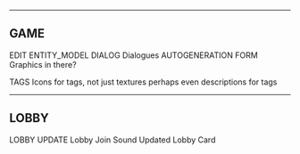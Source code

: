 ---------------------------------------------------------------------------------------------------- 
GAME
---------------------------------------------------------------------------------------------------- 

EDIT ENTITY_MODEL DIALOG
  Dialogues
  AUTOGENERATION FORM
  Graphics in there?

TAGS
  Icons for tags, not just textures
  perhaps even descriptions for tags

---------------------------------------------------------------------------------------------------- 
LOBBY
---------------------------------------------------------------------------------------------------- 

LOBBY UPDATE
  Lobby Join Sound
  Updated Lobby Card


